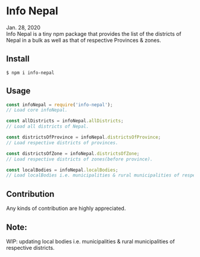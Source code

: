 # Info Nepal

Jan. 28, 2020
<br />
Info Nepal is a tiny npm package that provides the list of the districts of Nepal in a bulk as well as that of respective Provinces & zones.

## Install

```
$ npm i info-nepal
```

## Usage

```js
const infoNepal = require('info-nepal');
// Load core infoNepal.

const allDistricts = infoNepal.allDistricts;
// Load all districts of Nepal.

const districtsOfProvince = infoNepal.districtsOfProvince;
// Load respective districts of provinces.

const districtsOfZone = infoNepal.districtsOfZone;
// Load respective districts of zones(before province).

const localBodies = infoNepal.localBodies;
// Load localBodies i.e. municipalities & rural municipalities of respective districts.

```

## Contribution

Any kinds of contribution are highly appreciated.

## Note:

WIP: updating local bodies i.e. municipalities & rural municipalities of respective districts.
